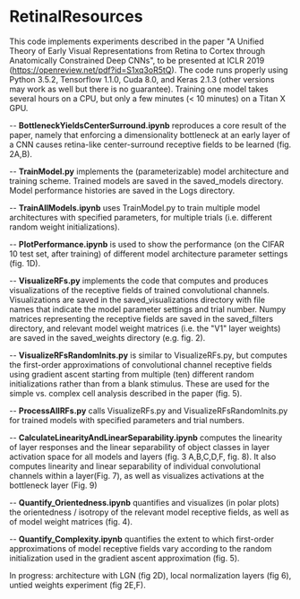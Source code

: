 # RetinalResources

This code implements experiments described in the paper "A Unified Theory of Early Visual Representations from Retina to Cortex through Anatomically Constrained Deep CNNs", to be presented at ICLR 2019 (https://openreview.net/pdf?id=S1xq3oR5tQ). The code runs properly using Python 3.5.2, Tensorflow 1.1.0, Cuda 8.0, and Keras 2.1.3 (other versions may work as well but there is no guarantee). Training one model takes several hours on a CPU, but only a few minutes (< 10 minutes)  on a Titan X GPU.

-- **BottleneckYieldsCenterSurround.ipynb** reproduces a core result of the paper, namely that enforcing a dimensionality bottleneck at an early layer of a CNN causes retina-like center-surround receptive fields to be learned (fig. 2A,B).

-- **TrainModel.py** implements the (parameterizable) model architecture and training scheme.   Trained models are saved in the saved_models directory.  Model performance histories are saved in the Logs directory.

-- **TrainAllModels.ipynb** uses TrainModel.py to train multiple model architectures with specified parameters, for multiple trials (i.e. different random weight initializations).

-- **PlotPerformance.ipynb** is used to show the performance (on the CIFAR 10 test set, after training) of different model architecture parameter settings (fig. 1D).

-- **VisualizeRFs.py** implements the code that computes and produces visualizations of the receptive fields of trained convolutional channels.  Visualizations are saved in the saved_visualizations directory with file names that indicate the model parameter settings and trial number.  Numpy matrices representing the receptive fields are saved in the saved_filters directory, and relevant model weight matrices (i.e. the "V1" layer weights) are saved in the saved_weights directory (e.g. fig. 2).

-- **VisualizeRFsRandomInits.py** is similar to VisualizeRFs.py, but computes the first-order approximations of convolutional channel receptive fields using gradient ascent starting from multiple (ten) different random initializations rather than from a blank stimulus.  These are used for the simple vs. complex cell analysis described in the paper (fig. 5).

-- **ProcessAllRFs.py** calls VisualizeRFs.py and VisualizeRFsRandomInits.py for trained models with specified parameters and trial numbers.

-- **CalculateLinearityAndLinearSeparability.ipynb** computes the linearity of layer responses and the linear separability of object classes in layer activation space for all models and layers (fig. 3 A,B,C,D,F, fig. 8). It also computes linearity and linear separability of individual convolutional channels within a layer(Fig. 7), as well as visualizes activations at the bottleneck layer (Fig. 9)  

-- **Quantify_Orientedness.ipynb** quantifies and visualizes (in polar plots) the orientedness / isotropy of the relevant model receptive fields, as well as of model weight matrices (fig. 4).

-- **Quantify_Complexity.ipynb** quantifies the extent to which first-order approximations of model receptive fields vary according to the random initialization used in the gradient ascent approximation (fig. 5).


In progress: architecture with LGN (fig 2D), local normalization layers (fig 6), untied weights experiment (fig 2E,F).

